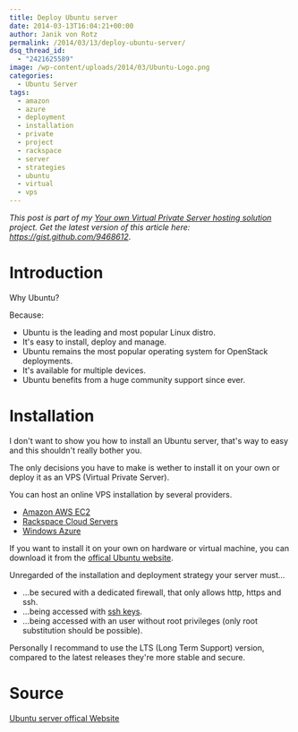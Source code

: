 ```yaml
---
title: Deploy Ubuntu server
date: 2014-03-13T16:04:21+00:00
author: Janik von Rotz
permalink: /2014/03/13/deploy-ubuntu-server/
dsq_thread_id:
  - "2421625589"
image: /wp-content/uploads/2014/03/Ubuntu-Logo.png
categories:
  - Ubuntu Server
tags:
  - amazon
  - azure
  - deployment
  - installation
  - private
  - project
  - rackspace
  - server
  - strategies
  - ubuntu
  - virtual
  - vps
---
```

<em>This post is part of my <a href="https://janikvonrotz.ch/your-own-virtual-private-server-hosting-solution/">Your own Virtual Private Server hosting solution</a> project.</em>
<em>Get the latest version of this article here: <a href="https://gist.github.com/9468612">https://gist.github.com/9468612</a></em>.

<h1>Introduction</h1>

Why Ubuntu?

Because:

<ul>
<li>Ubuntu is the leading and most popular Linux distro. </li>
<li>It's easy to install, deploy and manage.</li>
<li>Ubuntu remains the most popular operating system for OpenStack deployments.</li>
<li>It's available for multiple devices.</li>
<li>Ubuntu benefits from a huge community support since ever.
<!--more--></li>
</ul>

<h1>Installation</h1>

I don't want to show you how to install an Ubuntu server, that's way to easy and this shouldn't really bother you.

The only decisions you have to make is wether to install it on your own or deploy it as an VPS (Virtual Private Server).

You can host an online VPS installation by several providers.

<ul>
<li><a href="https://aws.amazon.com/de/ec2/">Amazon AWS EC2</a></li>
<li><a href="https://www.rackspace.com/cloud/servers/">Rackspace Cloud Servers</a></li>
<li><a href="https://www.windowsazure.com/de-de/">Windows Azure</a></li>
</ul>

If you want to install it on your own on hardware or virtual machine, you can download it from the <a href="https://www.ubuntu.com/download/server">offical Ubuntu website</a>.

Unregarded of the installation and deployment strategy your server must...

<ul>
<li>...be secured with a dedicated firewall, that only allows http, https and ssh.</li>
<li>...being accessed with <a href="https://help.ubuntu.com/community/SSH/OpenSSH/Keys">ssh keys</a>.</li>
<li>...being accessed with an user without root privileges (only root substitution should be possible).</li>
</ul>

Personally I recommand to use the LTS (Long Term Support) version, compared to the latest releases they're more stable and secure.

<h1>Source</h1>

[Ubuntu server offical Website](https://www.ubuntu.com/server)